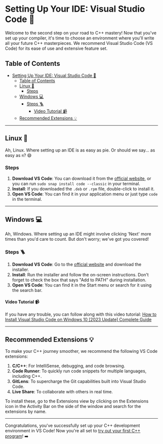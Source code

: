 # Setting Up Your IDE: Visual Studio Code 🌈

Welcome to the second step on your road to C++ mastery! Now that you've set up your compiler, it's time to choose an environment where you'll write all your future C++ masterpieces. We recommend Visual Studio Code (VS Code) for its ease of use and extensive feature set.

## Table of Contents
- [Setting Up Your IDE: Visual Studio Code 🌈](#setting-up-your-ide-visual-studio-code-)
  - [Table of Contents](#table-of-contents)
  - [Linux 🐧](#linux-)
    - [Steps](#steps)
  - [Windows 💻](#windows-)
    - [Steps 🪜](#steps-)
      - [Video Tutorial 📹](#video-tutorial-)
  - [Recommended Extensions 💡](#recommended-extensions-)

---

## Linux 🐧

Ah, Linux. Where setting up an IDE is as easy as pie. Or should we say... as easy as `π`? 😄

### Steps

1. **Download VS Code**: You can download it from the [official website](https://code.visualstudio.com/), or you can run `sudo snap install code --classic` in your terminal.
2. **Install**: If you downloaded the `.deb` or `.rpm` file, double-click to install it.
3. **Open VS Code**: You can find it in your application menu or just type `code` in the terminal.

---

## Windows 💻

Ah, Windows. Where setting up an IDE might involve clicking 'Next' more times than you'd care to count. But don't worry; we've got you covered!

### Steps 🪜

1. **Download VS Code**: Go to the [official website](https://code.visualstudio.com/) and download the installer.
2. **Install**: Run the installer and follow the on-screen instructions. Don't forget to check the box that says "Add to PATH" during installation.
3. **Open VS Code**: You can find it in the Start menu or search for it using the search bar.

#### Video Tutorial 📹

If you have any trouble, you can follow along with this video tutorial: [How to Install Visual Studio Code on Windows 10 [2023 Update] Complete Guide](https://www.youtube.com/watch?v=CPmQwlycfGI&ab_channel=AmitThinks)

---

## Recommended Extensions 💡

To make your C++ journey smoother, we recommend the following VS Code extensions:

1. **C/C++**: For IntelliSense, debugging, and code browsing.
2. **Code Runner**: To quickly run code snippets for multiple languages, including C++.
3. **GitLens**: To supercharge the Git capabilities built into Visual Studio Code.
4. **Live Share**: To collaborate with others in real time.

To install these, go to the Extensions view by clicking on the Extensions icon in the Activity Bar on the side of the window and search for the extensions by name.

---

Congratulations, you've successfully set up your C++ development environment in VS Code! Now you're all set to [try out your first C++ program](../tasks/beginner/hello-world.md)! ➡️